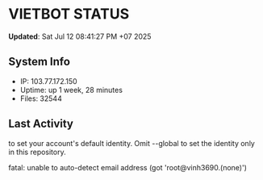 # VIETBOT STATUS
**Updated**: Sat Jul 12 08:41:27 PM +07 2025

## System Info
- IP: 103.77.172.150
- Uptime: up 1 week, 28 minutes
- Files: 32544

## Last Activity

to set your account's default identity.
Omit --global to set the identity only in this repository.

fatal: unable to auto-detect email address (got 'root@vinh3690.(none)')
